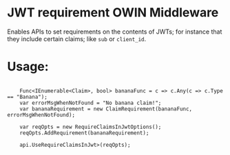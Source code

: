# JWT requirement OWIN Middleware 

Enables APIs to set requirements on the contents of JWTs; for instance that they include certain claims; like `sub` or `client_id`.


# Usage:

```
	
	Func<IEnumerable<Claim>, bool> bananaFunc = c => c.Any(c => c.Type == "Banana");
	var errorMsgWhenNotFound = "No banana claim!";
	var bananaRequirement = new ClaimRequirement(bananaFunc, errorMsgWhenNotFound);
	
	var reqOpts = new RequireClaimsInJwtOptions();
	reqOpts.AddRequirement(bananaRequirement);
	
	api.UseRequireClaimsInJwt>(reqOpts);
```